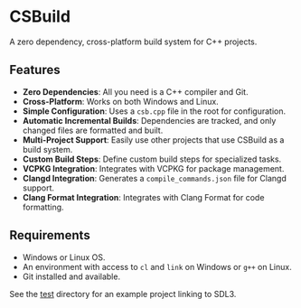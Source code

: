 # CSBuild
A zero dependency, cross-platform build system for C++ projects.

## Features
- **Zero Dependencies**: All you need is a C++ compiler and Git.
- **Cross-Platform**: Works on both Windows and Linux.
- **Simple Configuration**: Uses a `csb.cpp` file in the root for configuration.
- **Automatic Incremental Builds**: Dependencies are tracked, and only changed files are formatted and built.
- **Multi-Project Support**: Easily use other projects that use CSBuild as a build system.
- **Custom Build Steps**: Define custom build steps for specialized tasks.
- **VCPKG Integration**: Integrates with VCPKG for package management.
- **Clangd Integration**: Generates a `compile_commands.json` file for Clangd support.
- **Clang Format Integration**: Integrates with Clang Format for code formatting.

## Requirements
- Windows or Linux OS.
- An environment with access to `cl` and `link` on Windows or `g++` on Linux.
- Git installed and available.

See the [test](test) directory for an example project linking to SDL3.
